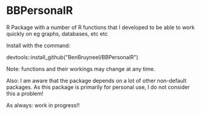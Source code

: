 # BBPersonalR

R Package with a number of R functions that I developed to be able to work quickly on eg graphs, databases, etc etc

Install with the command:

devtools::install_github("BenBruyneel/BBPersonalR")

Note: functions and their workings may change at any time.

Also: I am aware that the package depends on a lot of other non-default packages. As this package is primarily for personal use, I do not consider this a problem!

As always: work in progress!!
